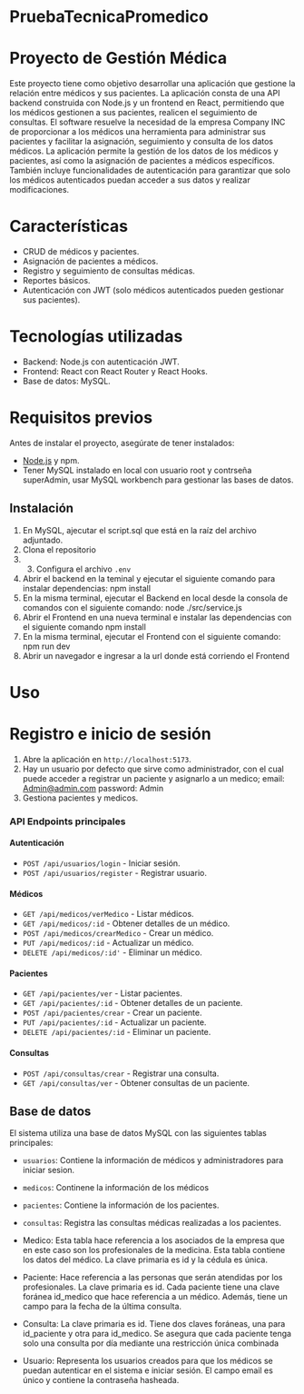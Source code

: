 # PruebaTecnicaPromedico

# Proyecto de Gestión Médica

Este proyecto tiene como objetivo desarrollar una aplicación que gestione la relación entre médicos y sus pacientes. La aplicación consta de una API backend construida con Node.js y un frontend en React, permitiendo que los médicos gestionen a sus pacientes, realicen el seguimiento de consultas. El software resuelve la necesidad de la empresa Company INC de proporcionar a los médicos una herramienta para administrar sus pacientes y facilitar la asignación, seguimiento y consulta de los datos médicos.
La aplicación permite la gestión de los datos de los médicos y pacientes, así como la asignación de pacientes a médicos específicos. También incluye funcionalidades de autenticación para garantizar que solo los médicos autenticados puedan acceder a sus datos y realizar modificaciones.


# Características
- CRUD de médicos y pacientes.
- Asignación de pacientes a médicos.
- Registro y seguimiento de consultas médicas.
- Reportes básicos.
- Autenticación con JWT (solo médicos autenticados pueden gestionar sus pacientes).

#  Tecnologías utilizadas
- Backend: Node.js con autenticación JWT.
- Frontend: React con React Router y React Hooks.
- Base de datos: MySQL.

# Requisitos previos
Antes de instalar el proyecto, asegúrate de tener instalados:
- [Node.js](https://nodejs.org/) y npm.
- Tener MySQL instalado en local con usuario root y contrseña superAdmin, usar MySQL workbench para gestionar las bases de datos.

## Instalación
1. En MySQL, ajecutar el script.sql que está en la raíz del archivo adjuntado.
2. Clona el repositorio
3. 3. Configura el archivo `.env`
4. Abrir el backend en la teminal y ejecutar el siguiente comando para instalar dependencias: npm install
5. En la misma terminal, ejecutar el Backend en local desde la consola de comandos con el siguiente comando: node ./src/service.js
6. Abrir el Frontend en una nueva terminal e instalar las dependencias con el siguiente comando npm install
7. En la misma terminal, ejecutar el Frontend con el siguiente comando: npm run dev
8. Abrir un navegador e ingresar a la url donde está corriendo el Frontend

# Uso

# Registro e inicio de sesión
1. Abre la aplicación en `http://localhost:5173`.
2. Hay un usuario por defecto que sirve como administrador, con el cual puede acceder a registrar un paciente y asignarlo a un medico; email: Admin@admin.com  password: Admin
4. Gestiona pacientes y medicos.

### API Endpoints principales
#### Autenticación
- `POST /api/usuarios/login` - Iniciar sesión.
- `POST /api/usuarios/register` - Registrar usuario.

#### Médicos
- `GET /api/medicos/verMedico` - Listar médicos.
- `GET /api/medicos/:id` - Obtener detalles de un médico.
- `POST /api/medicos/crearMedico` - Crear un médico.
- `PUT /api/medicos/:id` - Actualizar un médico.
- `DELETE /api/medicos/:id'` - Eliminar un médico.

#### Pacientes
- `GET /api/pacientes/ver` - Listar pacientes.
- `GET /api/pacientes/:id` - Obtener detalles de un paciente.
- `POST /api/pacientes/crear` - Crear un paciente.
- `PUT /api/pacientes/:id` - Actualizar un paciente.
- `DELETE /api/pacientes/:id` - Eliminar un paciente.

#### Consultas
- `POST /api/consultas/crear` - Registrar una consulta.
- `GET /api/consultas/ver` - Obtener consultas de un paciente.

## Base de datos
El sistema utiliza una base de datos MySQL con las siguientes tablas principales:
- `usuarios`: Contiene la información de médicos y administradores para iniciar sesion.
- `medicos`: Continene la información de los médicos 
- `pacientes`: Contiene la información de los pacientes.
- `consultas`: Registra las consultas médicas realizadas a los pacientes.
  
-	Medico: Esta tabla hace referencia a los asociados de la empresa que en este caso son los profesionales de la medicina. 
Esta tabla contiene los datos del médico. La clave primaria es id y la cédula es única.

-	Paciente: Hace referencia a las personas que serán atendidas por los profesionales.
La clave primaria es id. Cada paciente tiene una clave foránea id_medico que hace referencia a un médico. Además, tiene un campo para la fecha de la última consulta.

-	Consulta:
La clave primaria es id. Tiene dos claves foráneas, una para id_paciente y otra para id_medico. Se asegura que cada paciente tenga solo una consulta por día mediante una restricción única combinada

-	Usuario: Representa los usuarios creados para que los médicos se puedan autenticar en el sistema e iniciar sesión.
El campo email es único y contiene la contraseña hasheada.


